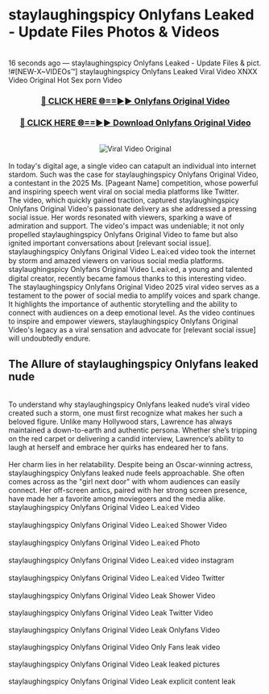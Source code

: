 # staylaughingspicy Onlyfans Leaked - Update Files Photos & Videos 
<br>
16 seconds ago — staylaughingspicy Onlyfans Leaked - Update Files & pict. !#[NEW-X~VIDEOs™] staylaughingspicy Onlyfans Leaked Viral Video XNXX Video Original Hot Sex porn Video
<br>
<div align="center">
<h3><a href="http://freeplayer.one?title=staylaughingspicy&ref=25OR" rel="nofollow">🔴 CLICK HERE 🌐==►► Onlyfans Original Video</a></h3>
<h3><a href="http://freeplayer.one?title=staylaughingspicy&ref=25OR" rel="nofollow">🔴 CLICK HERE 🌐==►► Download Onlyfans Original Video</a></h3>
<br>
<a href="http://freeplayer.one?title=staylaughingspicy&ref=25OR" rel="nofollow" data-target="animated-image.originalLink"><img src="https://i.ibb.co.com/xMMVF88/686577567.gif" alt="Viral Video Original" style="max-width: 100%; display: inline-block;" data-target="animated-image.originalImage"></a>
</div>
<br>
In today's digital age, a single video can catapult an individual into internet stardom. Such was the case for staylaughingspicy Onlyfans Original Video, a contestant in the 2025 Ms. [Pageant Name] competition, whose powerful and inspiring speech went viral on social media platforms like Twitter.
<br>
The video, which quickly gained traction, captured staylaughingspicy Onlyfans Original Video's passionate delivery as she addressed a pressing social issue. Her words resonated with viewers, sparking a wave of admiration and support. The video's impact was undeniable; it not only propelled staylaughingspicy Onlyfans Original Video to fame but also ignited important conversations about [relevant social issue].
<br>
staylaughingspicy Onlyfans Original Video L.ea𝚔ed video took the internet by storm and amazed viewers on various social media platforms. staylaughingspicy Onlyfans Original Video L.ea𝚔ed, a young and talented digital creator, recently became famous thanks to this interesting video.
<br>
The staylaughingspicy Onlyfans Original Video 2025 viral video serves as a testament to the power of social media to amplify voices and spark change. It highlights the importance of authentic storytelling and the ability to connect with audiences on a deep emotional level. As the video continues to inspire and empower viewers, staylaughingspicy Onlyfans Original Video's legacy as a viral sensation and advocate for [relevant social issue] will undoubtedly endure.
<br>
<h2>The Allure of staylaughingspicy Onlyfans leaked nude</h2>
<br>
To understand why staylaughingspicy Onlyfans leaked nude’s viral video created such a storm, one must first recognize what makes her such a beloved figure. Unlike many Hollywood stars, Lawrence has always maintained a down-to-earth and authentic persona. Whether she’s tripping on the red carpet or delivering a candid interview, Lawrence’s ability to laugh at herself and embrace her quirks has endeared her to fans.
<br><br>
Her charm lies in her relatability. Despite being an Oscar-winning actress, staylaughingspicy Onlyfans leaked nude feels approachable. She often comes across as the "girl next door" with whom audiences can easily connect. Her off-screen antics, paired with her strong screen presence, have made her a favorite among moviegoers and the media alike.
<br>
staylaughingspicy Onlyfans Original Video L.ea𝚔ed Video
<br><br>
staylaughingspicy Onlyfans Original Video L.ea𝚔ed Shower Video
<br><br>
staylaughingspicy Onlyfans Original Video L.ea𝚔ed Photo
<br><br>
staylaughingspicy Onlyfans Original Video L.ea𝚔ed video instagram
<br><br>
staylaughingspicy Onlyfans Original Video L.ea𝚔ed Video Twitter
<br><br>
staylaughingspicy Onlyfans Original Video Leak Shower Video
<br><br>
staylaughingspicy Onlyfans Original Video Leak Twitter Video
<br><br>
staylaughingspicy Onlyfans Original Video Leak Onlyfans Video
<br><br>
staylaughingspicy Onlyfans Original Video Only Fans leak video
<br><br>
staylaughingspicy Onlyfans Original Video Leak leaked pictures
<br><br>
staylaughingspicy Onlyfans Original Video Leak explicit content leak
